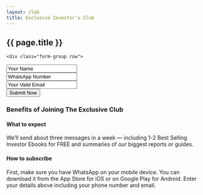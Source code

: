 ```yaml
---
layout: club
title: Exclusive Investor's Club
---
```

<section>
    <div class="section-title">
        <h2><span>{{ page.title }}</span></h2>
    </div>

<form action="https://send.pageclip.co/pJDKofkNAyqkwTtBwlIXknP01775P9yT" class="pageclip-form" method="post">
 
    <div class="form-group row">
 <div class="col-md-6">
 <input type="text" name="name" value="Your Name" />
 </div>
 <div class="col-md-6">
  <input type="text" name="whatsapp" value="WhatsApp Number" />
</div>
 <div class="col-md-6">
  <input type="email" name="email" value="Your Valid Email" />
</div>

</div>

  <button type="submit" class="btn btn-success pageclip-form__submit">
    <span>Submit Now</span>
  </button>
</form>


<h3>Benefits of Joining The Exclusive Club</h3>

<h4> What to expect</h4>
We’ll send about three messages in a week — including 1-2 Best Selling Investor Ebooks for FREE and summaries of our biggest reports or guides. 

 <h4> How to subscribe</h4> 
First, make sure you have WhatsApp on your mobile device. You can download it from the App Store for iOS or on Google Play for Android. Enter your details above including your phone number and email. 

 
 
</section>
